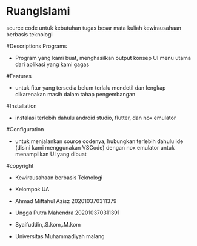 # RuangIslami
source code untuk kebutuhan tugas besar mata kuliah kewirausahaan berbasis teknologi

#Descriptions Programs
- Program yang kami buat, menghasilkan output konsep UI menu utama dari aplikasi yang kami gagas

#Features
- untuk fitur yang tersedia belum terlalu mendetil dan lengkap dikarenakan masih dalam tahap pengembangan


#Installation
- instalasi terlebih dahulu android studio, flutter, dan nox emulator


#Configuration
- untuk menjalankan source codenya, hubungkan terlebih dahulu ide (disini kami menggunakan VSCode) dengan nox emulator untuk menampilkan UI yang dibuat


#copyright 
- Kewirausahaan berbasis Teknologi
- Kelompok UA
- Ahmad Miftahul Azisz 202010370311379
- Ungga Putra Mahendra 202010370311391


- Syaifuddin,.S.kom,.M.kom
- Universitas Muhammadiyah malang
